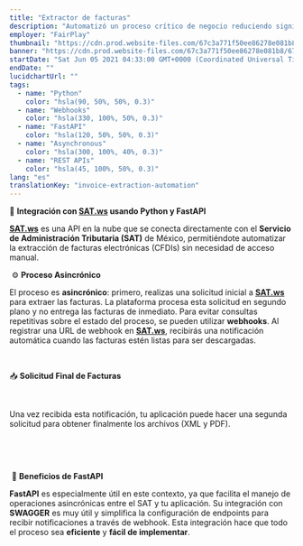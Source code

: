 ```yaml
---
title: "Extractor de facturas"
description: "Automatizó un proceso crítico de negocio reduciendo significativamente la carga de trabajo del equipo de finanzas"
employer: "FairPlay"
thumbnail: "https://cdn.prod.website-files.com/67c3a771f50ee86278e081b8/67d92242c06869415245b864_67ce679edc8eb91cc34e3929_invoice-extraction.gif"
banner: "https://cdn.prod.website-files.com/67c3a771f50ee86278e081b8/67cbf293d19d256af5e0dccd_67cbd68c8ae8762187bf946d_photo-1551288049-bebda4e38f71.jpeg"
startDate: "Sat Jun 05 2021 04:33:00 GMT+0000 (Coordinated Universal Time)"
endDate: ""
lucidchartUrl: ""
tags:
  - name: "Python"
    color: "hsla(90, 50%, 50%, 0.3)"
  - name: "Webhooks"
    color: "hsla(330, 100%, 50%, 0.3)"
  - name: "FastAPI"
    color: "hsla(120, 50%, 50%, 0.3)"
  - name: "Asynchronous"
    color: "hsla(300, 100%, 40%, 0.3)"
  - name: "REST APIs"
    color: "hsla(45, 100%, 50%, 0.3)"
lang: "es"
translationKey: "invoice-extraction-automation"
---
```


🔗 **Integración con **[**SAT.ws**]()** usando Python y FastAPI**
‍

[**SAT.ws**]() es una API en la nube que se conecta directamente con el **Servicio de Administración Tributaria (SAT)** de México, permitiéndote automatizar la extracción de facturas electrónicas (CFDIs) sin necesidad de acceso manual.

‍
⚙️ **Proceso Asincrónico**
‍

El proceso es **asincrónico**: primero, realizas una solicitud inicial a [**SAT.ws**]() para extraer las facturas. La plataforma procesa esta solicitud en segundo plano y no entrega las facturas de inmediato. Para evitar consultas repetitivas sobre el estado del proceso, se pueden utilizar **webhooks**. Al registrar una URL de webhook en [**SAT.ws**](), recibirás una notificación automática cuando las facturas estén listas para ser descargadas.

‍

📥 **Solicitud Final de Facturas**

‍

Una vez recibida esta notificación, tu aplicación puede hacer una segunda solicitud para obtener finalmente los archivos (XML y PDF).

‍

‍

‍
🚀 **Beneficios de FastAPI**
‍

**FastAPI** es especialmente útil en este contexto, ya que facilita el manejo de operaciones asincrónicas entre el SAT y tu aplicación. Su integración con **SWAGGER** es muy útil y simplifica la configuración de endpoints para recibir notificaciones a través de webhook. Esta integración hace que todo el proceso sea **eficiente** y **fácil de implementar**.

‍

‍
